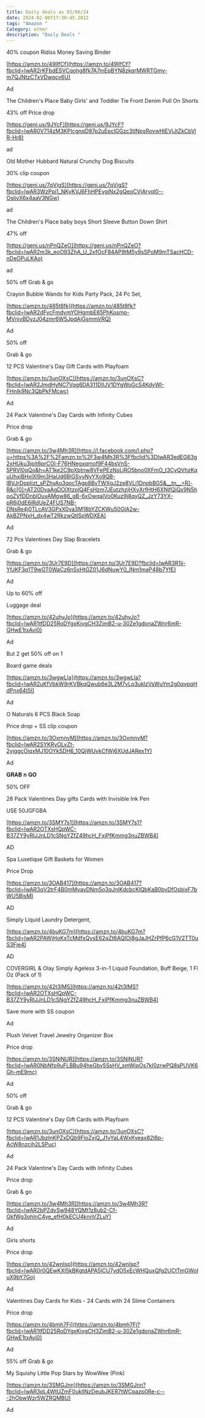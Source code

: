 ```yaml
---
title: Daily deals as 02/06/24
date: 2024-02-06T17:30:45.281Z
tags: "Amazon "
Category: other
description: "Daily Deals "
---
```

<!--StartFragment-->

40% coupon Ridiss Money Saving Binder

[https://amzn.to/49lIfCf](https://amzn.to/49lIfCf?fbclid=IwAR2rKFbdESVCqohg8fk7A7mEpBYN8zkqrMWRTGmy-m7QJNtzCTxVDwqcv6U)

Ad

<!--EndFragment--><!--StartFragment-->

The Children's Place Baby Girls' and Toddler Tie Front Denim Pull On Shorts

43% off Price drop

[https://geni.us/9JYcF](https://geni.us/9JYcF?fbclid=IwAR0V714zM3KPIcgnqD97p2uEpclGGzc3tlNpsRoywHIEVjJtZkCbVlR-Hr8)

ad

<!--EndFragment--><!--StartFragment-->

Old Mother Hubbard Natural Crunchy Dog Biscuits

30% clip coupon

[https://geni.us/7qVigS](https://geni.us/7qVigS?fbclid=IwAR3WzPpi1_NKyKVJ6FhHPEygiNx2gQeoCVjAryql0--OsIivX6x4aaV3NGw)

ad

<!--EndFragment--><!--StartFragment-->

The Children's Place baby boys Short Sleeve Button Down Shirt

47% off

[https://geni.us/nPnQZeO](https://geni.us/nPnQZeO?fbclid=IwAR2m3k_eoO93ZhA_U_2xfOcF84AP9tM5y9sSPoM9mTSacHCD-nDeOPuLKAo)

ad

<!--EndFragment--><!--StartFragment-->

50% off Grab & go

Crayon Bubble Wands for Kids Party Pack, 24 Pc Set,

[https://amzn.to/485t8fk](https://amzn.to/485t8fk?fbclid=IwAR2dFvcFmdvmYOHgmbE65PhKosmp-MVnjvBDyzJ04zmr6W5JpdAjGsmmVRQ)

Ad

<!--EndFragment-->

50% off

Grab & go

12 PCS Valentine's Day Gift Cards with Playfoam

[https://amzn.to/3unOXsC](https://amzn.to/3unOXsC?fbclid=IwAR2JmdHyNC7Vqg6DA311DIlJV1DYgWoGcS4KdyWI-FHnIk9Nc3QbPkFMcwc)

Ad

<!--EndFragment--> 

<!--StartFragment-->

24 Pack Valentine's Day Cards with Infinity Cubes

Price drop

Grab & go

[https://amzn.to/3w4Mh3R](https://l.facebook.com/l.php?u=https%3A%2F%2Famzn.to%2F3w4Mh3R%3Ffbclid%3DIwAR3edEG63g2xHUku3jpit6prCOl-F76HNegxqmof9F44bsVnS-5PRVl0qQo&h=AT1ke2C9pXbtnw8VFePEzNsLjRO5bno0XFmO_t3CyQVhzKquUhxjBHxlXl9m3HaUd6BlGSvyNyYXo9QB-lBVJrDppIjzt_sPZhvAo3qocTAgp8BvTWXgJ2ze8VLi1DnpbBG5&__tn__=R]-R&c[0]=AT20DvaAgDOlXtzplQ4FsHzm7JEutzhzjHXvXrfHtH6XNjfQiQx9N5hooZVfDDnblOuyAMgw86_gB-6xOwqaIVo0Kuz9j8qyQZ_JzY73YX-pR6j0dE6iRdUeZ4FUS7NB-DNsRe4j0TLcAV3GPxX0va3M18bYZCKWu50GlA2w-AkBZPNxH_dx4wT2RkzwQtlSpWDXEA)

Ad

<!--EndFragment--> 

<!--StartFragment-->

72 Pcs Valentines Day Slap Bracelets

Grab & go

[https://amzn.to/3Ur7E9D](https://amzn.to/3Ur7E9D?fbclid=IwAR3R1jj-YfJKF3q1T9wGT0WaCz6nSxHtGZ01J6dNuwY0_lNm1maP48b7YfE)

Ad

<!--EndFragment--> 

<!--StartFragment-->

Up to 60% off

Luggage deal

[https://amzn.to/42uhyJo](https://amzn.to/42uhyJo?fbclid=IwAR1tfDD25RoDYgxKivgCH3ZjmB2-u-30Ze1gdonaZWnr6mR-GHwE1txAvi0)

Ad

<!--EndFragment--> 

<!--StartFragment-->

But 2 get 50% off on 1

Board game deals

[https://amzn.to/3wgwLla](https://amzn.to/3wgwLla?fbclid=IwAR2uKfVbkW9rKVBkqQwub6e3L2M7vLp3uklzVsWuYm2g0qvpqHdPnx64t5I)

Ad

<!--EndFragment-->

<!--StartFragment-->

O Naturals 6 PCS Black Soap

Price drop + SS clip coupon

[https://amzn.to/3OxmnvM](https://amzn.to/3OxmnvM?fbclid=IwAR2SYKRyOLvZt-2yjggcOiqxMJ10OYkSDH6_10QjWUvkCfWj6XUdJARex1Y)

Ad

<!--EndFragment-->

<!--StartFragment-->

𝐆𝐑𝐀𝐁 𝐧 𝐆𝐎

50% OFF

 28 Pack Valentines Day gifts Cards with Invisible Ink Pen

USE  50JGFGBA

[https://amzn.to/3SMY7s1](https://amzn.to/3SMY7s1?fbclid=IwAR2OTXsHQpWC-B37ZY9yRIJJnLD1cSNgYZfZ49hcH_FxiPfKmmg3nuZBWB4)

AD

<!--EndFragment-->

<!--StartFragment-->

Spa Luxetique Gift Baskets for Women

P﻿rice Drop 

[https://amzn.to/3OAB417](https://amzn.to/3OAB417?fbclid=IwAR3qV2trF4B0mMvavDNm5o3qJnIKdcbcKlQbKaB0byDfOsbixF7bWU5BjsM)

AD

<!--EndFragment-->

<!--StartFragment-->

Simply Liquid Laundry Detergent,

[https://amzn.to/4buKG7m](https://amzn.to/4buKG7m?fbclid=IwAR2PAWjHoKxTcMdfxQysE62qZt6AQIOj8gJaJHZrPfP6cG1V2TT0uS3Fje4)

AD

<!--EndFragment-->

<!--StartFragment-->

COVERGIRL & Olay Simply Ageless 3-in-1 Liquid Foundation, Buff Beige, 1 Fl Oz (Pack of 1)

[https://amzn.to/42t3lMS](https://amzn.to/42t3lMS?fbclid=IwAR2OTXsHQpWC-B37ZY9yRIJJnLD1cSNgYZfZ49hcH_FxiPfKmmg3nuZBWB4)

Save more with SS coupon

Ad

<!--EndFragment-->

<!--StartFragment-->

Plush Velvet Travel Jewelry Organizer Box

Price drop

[https://amzn.to/3SNjNUR](https://amzn.to/3SNjNUR?fbclid=IwAR0NbNfp9uFLBBu94heGbv5SsHV_smWipOs7kI0zrwPQ8sPUVK6Gh-mE9mc)

Ad

<!--EndFragment-->

<!--StartFragment-->

50% off

Grab & go

12 PCS Valentine's Day Gift Cards with Playfoam

[https://amzn.to/3unOXsC](https://amzn.to/3unOXsC?fbclid=IwAR1JbzInKPZxDQb9FloZxjQ_J1vYaL4WxKyeax82l6p-AcW8nzcih2LSPuc)

Ad

<!--EndFragment--> 

<!--StartFragment-->

24 Pack Valentine's Day Cards with Infinity Cubes

Price drop

Grab & go

[https://amzn.to/3w4Mh3R](https://amzn.to/3w4Mh3R?fbclid=IwAR2bPZdvSw948YQMt1z8ub2-Cf-GkfWg3ohlnC4ye_efH0kECU4knnVZLuY)

Ad

<!--EndFragment-->

<!--StartFragment-->

Girls shorts

Price drop

[https://amzn.to/42wnIsp](https://amzn.to/42wnIsp?fbclid=IwAR0r0QEwKXI5kBKgtdAPA5lCU7ydO5xEcWHQuxQfg2UCtTmGWoIuX9bY7Go)

Ad

<!--EndFragment-->

<!--StartFragment-->

Valentines Day Cards for Kids - 24 Cards with 24 Slime Containers

Price drop

[https://amzn.to/4bmh7Fj](https://amzn.to/4bmh7Fj?fbclid=IwAR1tfDD25RoDYgxKivgCH3ZjmB2-u-30Ze1gdonaZWnr6mR-GHwE1txAvi0)

Ad

<!--EndFragment-->

<!--StartFragment-->

55% off Grab & go

My Squishy Little Pop Stars by WowWee (Pink)

[https://amzn.to/3SMGJnn](https://amzn.to/3SMGJnn?fbclid=IwAR3pL4WtUZmF0ukIlNzDeubJKER7tWCpazp0Re-c---2hObwWzr5WZRQMBU)

Ad

<!--EndFragment-->